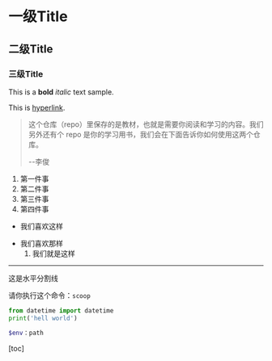 # 一级Title

## 二级Title

### 三级Title

This is a **bold** *italic* text sample.

This is [hyperlink](more.md).

> 这个仓库（repo）里保存的是教材，也就是需要你阅读和学习的内容。我们另外还有个 repo 是你的学习用书，我们会在下面告诉你如何使用这两个仓库。
>
> --李俊

1. 第一件事
2. 第二件事
2. 第三件事
2. 第四件事

* 我们喜欢这样
- 我们喜欢那样
    1. 我们就是这样


---
这是水平分割线

请你执行这个命令：`scoop `

```python
from datetime import datetime
print('hell world')
```

```powershell
$env：path
```

[toc]
